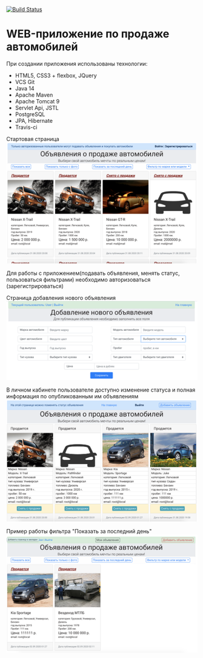 [![Build Status](https://travis-ci.org/RVohmin/Auto-Market.svg?branch=master)](https://travis-ci.org/RVohmin/Auto-Market)

# WEB-приложение по продаже автомобилей
При создании приложения использованы технологии:
 * HTML5, CSS3 + flexbox, JQuery
 * VCS Git
 * Java 14
 * Apache Maven
 * Apache Tomcat 9
 * Servlet Api, JSTL
 * PostgreSQL
 * JPA, Hibernate
 * Travis-ci

 
 Стартовая страница
![Стартовая страница](screenshots/start.png "Страница index.html")

Для работы с приложением(подавать объявления, менять статус, пользоваться 
фильтрами) необходимо авторизоваться (зарегистрироваться)
 
 Страница добавления нового объявления
 ![страница оплаты](screenshots/add.png "Страница add.html")

 В личном кабинете пользователе доступно изменение статуса и полная информация
 по опубликованным им объявлениям
 ![страница оплаты](screenshots/acc.png "Страница payment.html")
 
 Пример работы фильтра "Показать за последний день"
 ![страница index](screenshots/filter.png "Страница начальная")
 
